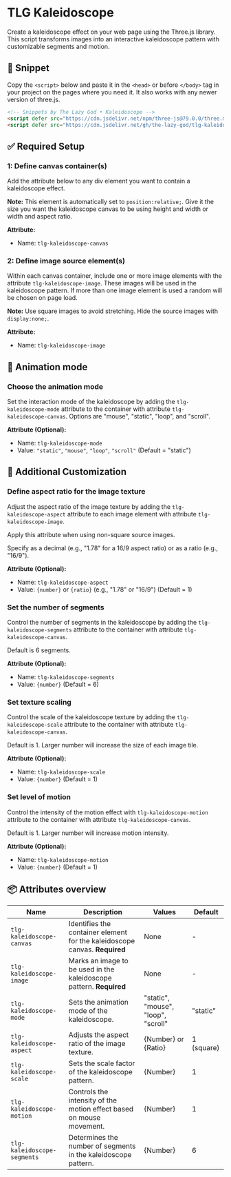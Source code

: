 # TLG Kaleidoscope
Create a kaleidoscope effect on your web page using the Three.js library. This script transforms images into an interactive kaleidoscope pattern with customizable segments and motion.

## 🔗 Snippet

Copy the `<script>` below and paste it in the `<head>` or before `</body>` tag in your project on the pages where you need it. It also works with any newer version of three.js.

```html
<!-- Snippets by The Lazy God • Kaleidoscope -->
<script defer src="https://cdn.jsdelivr.net/npm/three-js@79.0.0/three.min.js"></script>
<script defer src="https://cdn.jsdelivr.net/gh/the-lazy-god/tlg-kaleidoscope@v2.0.1/tlg-kaleidoscope.min.js"></script>
``` 

## ✅ Required Setup

### 1: Define canvas container(s)

Add the attribute below to any div element you want to contain a kaleidoscope effect.

**Note:** This element is automatically set to `position:relative;`. Give it the size you want the kaleidoscope canvas to be using height and width or width and aspect ratio.

**Attribute:**

-   Name: `tlg-kaleidoscope-canvas`

### 2: Define image source element(s)

Within each canvas container, include one or more image elements with the attribute `tlg-kaleidoscope-image`. These images will be used in the kaleidoscope pattern. If more than one image element is used a random will be chosen on page load. 

**Note:** Use square images to avoid stretching. Hide the source images with `display:none;`.

**Attribute:**

-   Name: `tlg-kaleidoscope-image`

## 🌟 Animation mode

### Choose the animation mode

Set the interaction mode of the kaleidoscope by adding the `tlg-kaleidoscope-mode` attribute to the container with attribute `tlg-kaleidoscope-canvas`. Options are "mouse", "static", "loop", and "scroll".

**Attribute (Optional):**

-   Name: `tlg-kaleidoscope-mode`
-   Value: `"static"`, `"mouse"`, `"loop"`, `"scroll"` (Default = "static")

## 🔄 Additional Customization

### Define aspect ratio for the image texture

Adjust the aspect ratio of the image texture by adding the `tlg-kaleidoscope-aspect` attribute to each image element with attribute `tlg-kaleidoscope-image`. 

Apply this attribute when using non-square source images.

Specify as a decimal (e.g., "1.78" for a 16/9 aspect ratio) or as a ratio (e.g., "16/9").

**Attribute (Optional):**

-   Name: `tlg-kaleidoscope-aspect`
-   Value: `{number}` or `{ratio}` (e.g., "1.78" or "16/9") (Default = 1)

### Set the number of segments

Control the number of segments in the kaleidoscope by adding the `tlg-kaleidoscope-segments` attribute to the container with attribute `tlg-kaleidoscope-canvas`. 

Default is 6 segments.

**Attribute (Optional):**

-   Name: `tlg-kaleidoscope-segments`
-   Value: `{number}` (Default = 6)

### Set texture scaling

Control the scale of the kaleidoscope texture by adding the `tlg-kaleidoscope-scale` attribute to the container with attribute `tlg-kaleidoscope-canvas`. 

Default is 1. Larger number will increase the size of each image tile.

**Attribute (Optional):**

-   Name: `tlg-kaleidoscope-scale`
-   Value: `{number}` (Default = 1)

### Set level of motion

Control the intensity of the motion effect with `tlg-kaleidoscope-motion` attribute to the container with attribute `tlg-kaleidoscope-canvas`. 

Default is 1. Larger number will increase motion intensity.

**Attribute (Optional):**

-   Name: `tlg-kaleidoscope-motion`
-   Value: `{number}` (Default = 1)

## 📦 Attributes overview

| Name                         | Description                                                                       | Values                              | Default          |
|------------------------------|-----------------------------------------------------------------------------------|-------------------------------------|------------------|
| `tlg-kaleidoscope-canvas`    | Identifies the container element for the kaleidoscope canvas. **Required**        | None                                | -                |
| `tlg-kaleidoscope-image`     | Marks an image to be used in the kaleidoscope pattern. **Required**               | None                                | -                |
| `tlg-kaleidoscope-mode`      | Sets the animation mode of the kaleidoscope.                                      | "static", "mouse", "loop", "scroll" | "static"         |
| `tlg-kaleidoscope-aspect`    | Adjusts the aspect ratio of the image texture.                                    | {Number} or {Ratio}                 | 1 (square)       |
| `tlg-kaleidoscope-scale`     | Sets the scale factor of the kaleidoscope pattern.                                | {Number}                            | 1                |
| `tlg-kaleidoscope-motion`    | Controls the intensity of the motion effect based on mouse movement.              | {Number}                            | 1                |
| `tlg-kaleidoscope-segments`  | Determines the number of segments in the kaleidoscope pattern.                    | {Number}                            | 6                |
